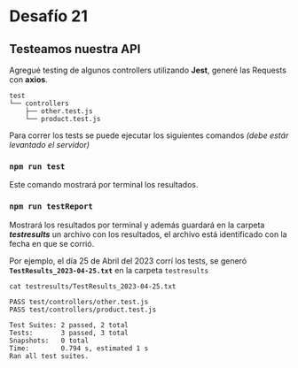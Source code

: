 # Desafío 21

## Testeamos nuestra API

Agregué testing de algunos controllers utilizando **Jest**, generé las Requests con **axios**.

```console
test
└── controllers
    ├── other.test.js
    └── product.test.js
```

Para correr los tests se puede ejecutar los siguientes comandos _(debe estár levantado el servidor)_

### `npm run test`

Este comando mostrará por terminal los resultados.


### `npm run testReport`

Mostrará los resultados por terminal y además guardará en la carpeta **_testresults_** un archivo con los resultados, el archivo está identificado con la fecha en que se corrió.

Por ejemplo, el día 25 de Abril del 2023 corrí los tests, se generó **`TestResults_2023-04-25.txt`** en la carpeta `testresults`

```console
cat testresults/TestResults_2023-04-25.txt
                                                       
PASS test/controllers/other.test.js
PASS test/controllers/product.test.js

Test Suites: 2 passed, 2 total
Tests:       3 passed, 3 total
Snapshots:   0 total
Time:        0.794 s, estimated 1 s
Ran all test suites.
```